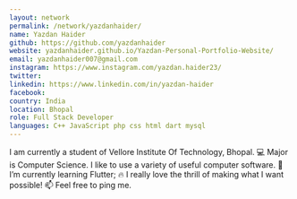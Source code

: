 ```yaml
---
layout: network
permalink: /network/yazdanhaider/
name: Yazdan Haider
github: https://github.com/yazdanhaider
website: yazdanhaider.github.io/Yazdan-Personal-Portfolio-Website/
email: yazdanhaider007@gmail.com
instagram: https://www.instagram.com/yazdan.haider23/
twitter: 
linkedin: https://www.linkedin.com/in/yazdan-haider
facebook:
country: India
location: Bhopal
role: Full Stack Developer
languages: C++ JavaScript php css html dart mysql 
---
```


I am currently a student of Vellore Institute Of Technology, Bhopal.
💻 Major is Computer Science.
I like to use a variety of useful computer software.
🌱 I’m currently learning Flutter;
🔥 I really love the thrill of making what I want possible!
📫  Feel free to ping me.
